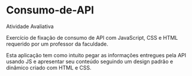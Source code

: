 # Consumo-de-API
Atividade Avaliativa

Exercício de fixação de consumo de API com JavaScript, CSS e HTML requerido por um professor da faculdade.

Esta aplicação tem como intuito pegar as informações entregues pela API usando JS e apresentar seu conteúdo seguindo um design padrão e dinâmico criado com HTML e CSS.
